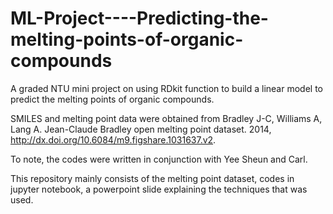 # ML-Project----Predicting-the-melting-points-of-organic-compounds
A graded NTU mini project on using RDkit function to build a linear model to predict the melting points of organic compounds. 

SMILES and melting point data were obtained from Bradley J-C, Williams A, Lang A. Jean-Claude Bradley open melting point dataset. 2014, http://dx.doi.org/10.6084/m9.figshare.1031637.v2. 

To note, the codes were written in conjunction with Yee Sheun and Carl.

This repository mainly consists of the melting point dataset, codes in jupyter notebook, a powerpoint slide explaining the techniques that was used. 

